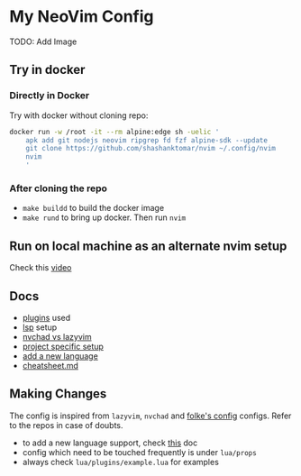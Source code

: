 # My NeoVim Config

TODO: Add Image

## Try in docker

### Directly in Docker

Try with docker without cloning repo:

```sh
docker run -w /root -it --rm alpine:edge sh -uelic '
    apk add git nodejs neovim ripgrep fd fzf alpine-sdk --update
    git clone https://github.com/shashanktomar/nvim ~/.config/nvim
    nvim
    '
```

### After cloning the repo

- `make buildd` to build the docker image
- `make rund` to bring up docker. Then run `nvim`

## Run on local machine as an alternate nvim setup

Check this [video](https://www.youtube.com/watch?v=LkHjJlSgKZY)

## Docs

- [plugins](./docs/plugins/plugins-used.md) used
- [lsp](./docs/lsp.md) setup
- [nvchad vs lazyvim](./docs/nvchad-vs-lazyvim.md)
- [project specific setup](./docs/project-specific-setup.md)
- [add a new language](./docs/add-new-language.md)
- [cheatsheet.md](./docs/cheatsheet.md)

## Making Changes

The config is inspired from `lazyvim`, `nvchad` and
[folke's config](https://github.com/folke/dot/blob/master/nvim/README.md) configs. Refer to the repos in case of doubts.

- to add a new language support, check [this](./docs/add-new-language.md) doc
- config which need to be touched frequently is under `lua/props`
- always check `lua/plugins/example.lua` for examples
